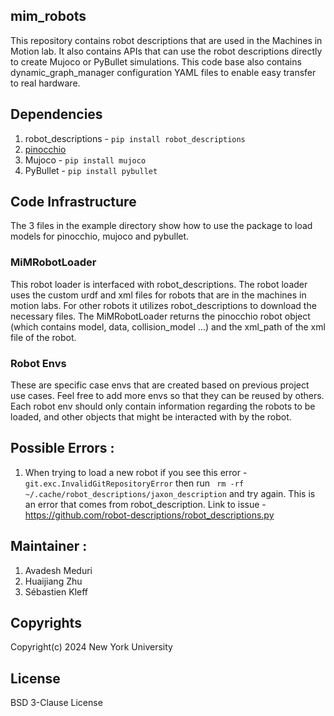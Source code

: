 ## mim_robots

This repository contains robot descriptions that are used in the Machines in Motion lab. It also contains APIs that can use the robot descriptions directly to create Mujoco or PyBullet simulations. This code base also contains dynamic_graph_manager configuration YAML files to enable easy transfer to real hardware.

## Dependencies
1. robot_descriptions - ```pip install robot_descriptions```
2. [pinocchio](https://github.com/stack-of-tasks/pinocchio) 
3. Mujoco - ```pip install mujoco```
4. PyBullet - ```pip install pybullet```

## Code Infrastructure
The 3 files in the example directory show how to use the package to load models for pinocchio, mujoco and pybullet. 

### MiMRobotLoader 
This robot loader is interfaced with robot_descriptions. The robot loader uses the custom urdf and xml files for robots that are in the 
machines in motion labs. For other robots it utilizes robot_descriptions to download the necessary files. The MiMRobotLoader returns the pinocchio robot object (which contains model, data, collision_model ...) and the xml_path of the xml file of the robot. 

### Robot Envs 
These are specific case envs that are created based on previous project use cases. Feel free to add more envs so that they can be reused by others. 
Each robot env should only contain information regarding the robots to be loaded, and other objects that might be interacted with by the robot. 


## Possible Errors :
1. When trying to load a new robot if you see this error - ``` git.exc.InvalidGitRepositoryError ``` then run ``` rm -rf ~/.cache/robot_descriptions/jaxon_description``` and try again. This is an error that comes from robot_description. Link to issue - https://github.com/robot-descriptions/robot_descriptions.py

## Maintainer :

1. Avadesh Meduri
2. Huaijiang Zhu
3. Sébastien Kleff

## Copyrights

Copyright(c) 2024 New York University

## License

BSD 3-Clause License
